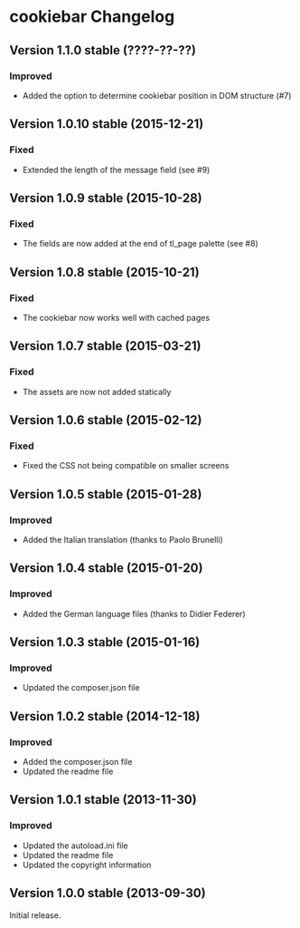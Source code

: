 cookiebar Changelog
===================

Version 1.1.0 stable (????-??-??)
---------------------------------

### Improved
- Added the option to determine cookiebar position in DOM structure (#7)


Version 1.0.10 stable (2015-12-21)
---------------------------------

### Fixed
- Extended the length of the message field (see #9)


Version 1.0.9 stable (2015-10-28)
---------------------------------

### Fixed
- The fields are now added at the end of tl_page palette (see #8)


Version 1.0.8 stable (2015-10-21)
---------------------------------

### Fixed
- The cookiebar now works well with cached pages


Version 1.0.7 stable (2015-03-21)
---------------------------------

### Fixed
- The assets are now not added statically


Version 1.0.6 stable (2015-02-12)
---------------------------------

### Fixed
- Fixed the CSS not being compatible on smaller screens


Version 1.0.5 stable (2015-01-28)
---------------------------------

### Improved
- Added the Italian translation (thanks to Paolo Brunelli)


Version 1.0.4 stable (2015-01-20)
---------------------------------

### Improved
- Added the German language files (thanks to Didier Federer)


Version 1.0.3 stable (2015-01-16)
---------------------------------

### Improved
- Updated the composer.json file


Version 1.0.2 stable (2014-12-18)
---------------------------------

### Improved
- Added the composer.json file
- Updated the readme file


Version 1.0.1 stable (2013-11-30)
---------------------------------

### Improved
- Updated the autoload.ini file
- Updated the readme file
- Updated the copyright information


Version 1.0.0 stable (2013-09-30)
---------------------------------

Initial release.